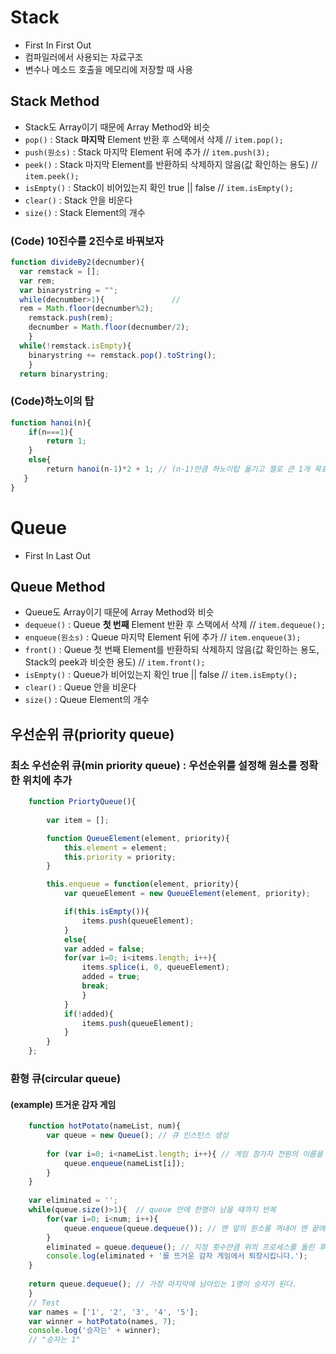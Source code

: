 # Stack
* First In First Out
* 컴파일러에서 사용되는 자료구조
* 변수나 메소드 호출을 메모리에 저장할 때 사용

## Stack Method
* Stack도 Array이기 때문에 Array Method와 비슷
* `pop()` : Stack **마지막** Element 반환 후 스택에서 삭제  //  `item.pop();`
* `push(원소s)` : Stack 마지막 Element 뒤에 추가  // `item.push(3);`
* `peek()` : Stack 마지막 Element를 반환하되 삭제하지 않음(값 확인하는 용도)  //  `item.peek();`
* `isEmpty()` : Stack이 비어있는지 확인 true || false  //  `item.isEmpty();`
* `clear()` : Stack 안을 비운다
* `size()` : Stack Element의 개수

### (Code) 10진수를 2진수로 바꿔보자
```javascript
function divideBy2(decnumber){
  var remstack = [];
  var rem;
  var binarystring = "";
  while(decnumber>1){               // 
  rem = Math.floor(decnumber%2);
    remstack.push(rem);
    decnumber = Math.floor(decnumber/2);
    }
  while(!remstack.isEmpty){
    binarystring += remstack.pop().toString();
    }
  return binarystring;
```

### (Code)하노이의 탑
```javascript
function hanoi(n){
    if(n===1){
        return 1;
    }
    else{
        return hanoi(n-1)*2 + 1; // (n-1)만큼 하노이탑 옮기고 젤로 큰 1개 목표지로 옮긴 후 (n-1)만큼 하노이 탑(재귀)
   }
}
```

# Queue
* First In Last Out

## Queue Method
* Queue도 Array이기 때문에 Array Method와 비슷
* `dequeue()` : Queue **첫 번째** Element 반환 후 스택에서 삭제  //  `item.dequeue();`
* `enqueue(원소s)` : Queue 마지막 Element 뒤에 추가  //  `item.enqueue(3);`
* `front()` : Queue 첫 번째 Element를 반환하되 삭제하지 않음(값 확인하는 용도, Stack의 peek과 비슷한 용도)  //  `item.front();`
* `isEmpty()` : Queue가 비어있는지 확인 true || false  //  `item.isEmpty();`
* `clear()` : Queue 안을 비운다
* `size()` : Queue Element의 개수

## 우선순위 큐(priority queue)
### 최소 우선순위 큐(min priority queue) : 우선순위를 설정해 원소를 정확한 위치에 추가
``` javascript
    function PriortyQueue(){
    
        var item = [];

        function QueueElement(element, priority){
            this.element = element;
            this.priority = priority;
        }

        this.enqueue = function(element, priority){
            var queueElement = new QueueElement(element, priority);

            if(this.isEmpty()){
                items.push(queueElement);
            }
            else{
            var added = false;
            for(var i=0; i<items.length; i++){
                items.splice(i, 0, queueElement);
                added = true;
                break;
                }
            }
            if(!added){
                items.push(queueElement);
            }
        }
    };
```

### 환형 큐(circular queue)
#### (example) 뜨거운 감자 게임
``` javascript
    function hotPotato(nameList, num){
        var queue = new Queue(); // 큐 인스턴스 생성
        
        for (var i=0; i<nameList.length; i++){ // 게임 참가자 전원의 이름을 배열로 읽어들여 큐에 추가
            queue.enqueue(nameList[i]);
        }
    }
    
    var eliminated = '';
    while(queue.size()>1){  // queue 안에 한명이 남을 때까지 반복
        for(var i=0; i<num; i++){
            queue.enqueue(queue.dequeue()); // 맨 앞의 원소를 꺼내어 맨 끝에 다시 넣는다.(뜨거운 감자 게임 흉내)
        }
        eliminated = queue.dequeue(); // 지정 횟수만큼 위의 프로세스를 돌린 후 뜨거운 감자를 들고 있던 사람을 퇴장시킴
        console.log(eliminated + '를 뜨거운 감자 게임에서 퇴장시킵니다.');
    }
    
    return queue.dequeue(); // 가장 마지막에 남아있는 1명이 승자가 된다.
    }
    // Test
    var names = ['1', '2', '3', '4', '5'];
    var winner = hotPotato(names, 7);
    console.log('승자는' + winner);
    // "승자는 1"
```
